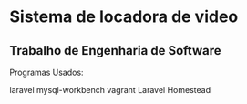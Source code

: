 # Sistema de locadora de video

## Trabalho de Engenharia de Software

Programas Usados:

laravel
mysql-workbench
vagrant
Laravel Homestead
